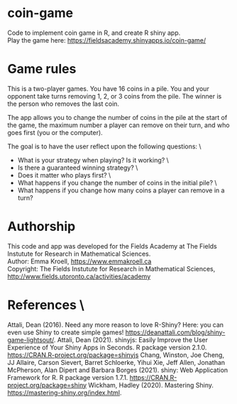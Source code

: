 # coin-game

Code to implement coin game in R, and create R shiny app. \
Play the game here: https://fieldsacademy.shinyapps.io/coin-game/

# Game rules
This is a two-player games. You have 16 coins in a pile. You and your opponent take turns removing 1, 2, or 3 coins from the pile.
The winner is the person who removes the last coin. 

The app allows you to change the number of coins in the pile at the start of the game, the maximum number a player can remove on their turn, and
who goes first (you or the computer).

The goal is to have the user reflect upon the following questions: \
- What is your strategy when playing? Is it working? \
- Is there a guaranteed winning strategy? \
- Does it matter who plays first? \
- What happens if you change the number of coins in the initial pile? \
- What happens if you change how many coins a player can remove in a turn?

# Authorship
This code and app was developed for the Fields Academy at The Fields Instutute for Research in Mathematical Sciences. \
Author: Emma Kroell, https://www.emmakroell.ca \
Copyright: The Fields Instutute for Research in Mathematical Sciences, http://www.fields.utoronto.ca/activities/academy

# References \
Attali, Dean (2016). Need any more reason to love R-Shiny? Here: you can even use Shiny to create simple games!
   https://deanattali.com/blog/shiny-game-lightsout/.
Attali, Dean (2021). shinyjs: Easily Improve the User Experience of Your Shiny Apps in Seconds. R package version 2.1.0.
   https://CRAN.R-project.org/package=shinyjs
Chang, Winston, Joe Cheng, JJ Allaire, Carson Sievert, Barret Schloerke, Yihui Xie, Jeff Allen, Jonathan McPherson, Alan Dipert
   and Barbara Borges (2021). shiny: Web Application Framework for R. R package version 1.7.1. https://CRAN.R-project.org/package=shiny
Wickham, Hadley (2020). Mastering Shiny. https://mastering-shiny.org/index.html.
